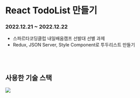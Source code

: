 # React TodoList 만들기
### 2022.12.21 ~ 2022.12.22
- 스파르타코딩클럽 내일배움캠프 선발대 선별 과제
- Redux, JSON Server, Style Component로 투두리스트 만들기
<br>
<br>

## 사용한 기술 스택  
<img src="https://img.shields.io/badge/react-61DAFB?style=for-the-badge&logo=react&logoColor=black">
<br>
<br>
